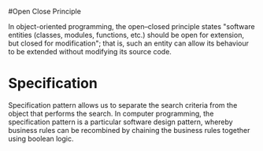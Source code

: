 #Open Close Principle

In object-oriented programming, the open–closed principle states "software
entities (classes, modules, functions, etc.) should be open for extension,
but closed for modification"; that is, such an entity can allow its behaviour
to be extended without modifying its source code.

# Specification

Specification pattern allows us to separate the search criteria from the 
object that performs the search. In computer programming, the specification 
pattern is a particular software design pattern, whereby business rules can
be recombined by chaining the business rules together using boolean logic.